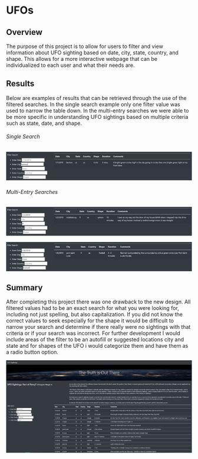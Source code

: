# UFOs

## Overview

The purpose of this project is to allow for users to filter and view information about UFO sighting based on date, city, state, country, and shape. This allows for a more interactive webpage that can be individualized to each user and what their needs are.

## Results

Below are examples of results that can be retrieved through the use of the filtered searches. In the single search example only one filter value was used to narrow the table down. In the multi-entry searches we were able to be more specific in understanding UFO sightings based on multiple criteria such as state, date, and shape. 

###### Single Search

![alt text](https://github.com/CCoelho372/UFOs/blob/main/single_search.PNG)

###### Multi-Entry Searches

![alt text](https://github.com/CCoelho372/UFOs/blob/main/multi_search_1.PNG)

![alt text](https://github.com/CCoelho372/UFOs/blob/main/multi_search_2.PNG)


## Summary

After completing this project there was one drawback to the new design. All filtered values had to be an exact search for what you were looking for, including not just spelling, but also capitalization. If you did not know the correct values to seek especially for the shape it would be difficult to narrow your search and determine if there really were no sightings with that criteria or if your search was incorrect. For further development I would include areas of the filter to be an autofill or suggested locations city and state and for shapes of the UFO i would categorize them and have them as a radio button option.



![alt text](https://github.com/CCoelho372/UFOs/blob/main/full_web_app.PNG)

